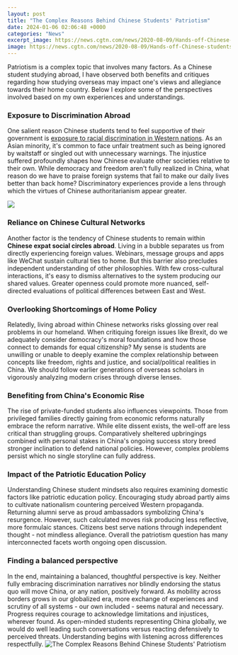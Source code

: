 ```yaml
---
layout: post
title: "The Complex Reasons Behind Chinese Students' Patriotism"
date: 2024-01-06 02:06:48 +0000
categories: "News"
excerpt_image: https://news.cgtn.com/news/2020-08-09/Hands-off-Chinese-students-in-the-U-S--SOELrzN6h2/img/5e6e3d8bd5c34b709ada346371e9be3b/5e6e3d8bd5c34b709ada346371e9be3b.png
image: https://news.cgtn.com/news/2020-08-09/Hands-off-Chinese-students-in-the-U-S--SOELrzN6h2/img/5e6e3d8bd5c34b709ada346371e9be3b/5e6e3d8bd5c34b709ada346371e9be3b.png
---
```


Patriotism is a complex topic that involves many factors. As a Chinese student studying abroad, I have observed both benefits and critiques regarding how studying overseas may impact one's views and allegiance towards their home country. Below I explore some of the perspectives involved based on my own experiences and understandings.
### Exposure to Discrimination Abroad 
One salient reason Chinese students tend to feel supportive of their government is [exposure to racial discrimination in Western nations](https://yt.io.vn/collection/alas). As an Asian minority, it's common to face unfair treatment such as being ignored by waitstaff or singled out with unnecessary warnings. The injustice suffered profoundly shapes how Chinese evaluate other societies relative to their own. While democracy and freedom aren't fully realized in China, what reason do we have to praise foreign systems that fail to make our daily lives better than back home? Discriminatory experiences provide a lens through which the virtues of Chinese authoritarianism appear greater.

![](https://www.globaltimes.cn/Portals/0/attachment/2021/2021-06-28/e9bc4704-24b8-4ff4-9ff5-a23aa6a990dc.jpeg)
### Reliance on Chinese Cultural Networks
Another factor is the tendency of Chinese students to remain within **Chinese expat social circles abroad**. Living in a bubble separates us from directly experiencing foreign values. Webinars, message groups and apps like WeChat sustain cultural ties to home. But this barrier also precludes independent understanding of other philosophies. With few cross-cultural interactions, it's easy to dismiss alternatives to the system producing our shared values. Greater openness could promote more nuanced, self-directed evaluations of political differences between East and West.  
### Overlooking Shortcomings of Home Policy   
Relatedly, living abroad within Chinese networks risks glossing over real problems in our homeland. When critiquing foreign issues like Brexit, do we adequately consider democracy's moral foundations and how those connect to demands for equal citizenship? My sense is students are unwilling or unable to deeply examine the complex relationship between concepts like freedom, rights and justice, and social/political realities in China. We should follow earlier generations of overseas scholars in vigorously analyzing modern crises through diverse lenses.
### Benefiting from China's Economic Rise
The rise of private-funded students also influences viewpoints. Those from privileged families directly gaining from economic reforms naturally embrace the reform narrative. While elite dissent exists, the well-off are less critical than struggling groups. Comparatively sheltered upbringings combined with personal stakes in China's ongoing success story breed stronger inclination to defend national policies. However, complex problems persist which no single storyline can fully address. 
### Impact of the Patriotic Education Policy
Understanding Chinese student mindsets also requires examining domestic factors like patriotic education policy. Encouraging study abroad partly aims to cultivate nationalism countering perceived Western propaganda. Returning alumni serve as proud ambassadors symbolizing China's resurgence. However, such calculated moves risk producing less reflective, more formulaic stances. Citizens best serve nations through independent thought - not mindless allegiance. Overall the patriotism question has many interconnected facets worth ongoing open discussion.
### Finding a balanced perspective 
In the end, maintaining a balanced, thoughtful perspective is key. Neither fully embracing discrimination narratives nor blindly endorsing the status quo will move China, or any nation, positively forward. As mobility across borders grows in our globalized era, more exchange of experiences and scrutiny of all systems - our own included - seems natural and necessary. Progress requires courage to acknowledge limitations and injustices, wherever found. As open-minded students representing China globally, we would do well leading such conversations versus reacting defensively to perceived threats. Understanding begins with listening across differences respectfully.
![The Complex Reasons Behind Chinese Students' Patriotism](https://news.cgtn.com/news/2020-08-09/Hands-off-Chinese-students-in-the-U-S--SOELrzN6h2/img/5e6e3d8bd5c34b709ada346371e9be3b/5e6e3d8bd5c34b709ada346371e9be3b.png)